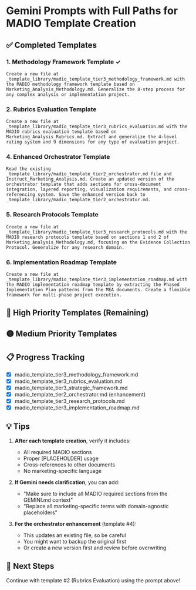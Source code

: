 # Gemini Prompts with Full Paths for MADIO Template Creation

## ✅ Completed Templates

### 1. Methodology Framework Template ✓
```
Create a new file at _template_library/madio_template_tier3_methodology_framework.md with the MADIO methodology framework template based on Marketing_Analysis_Methodology.md. Generalize the 8-step process for any complex analysis or implementation project.
```

### 2. Rubrics Evaluation Template
```
Create a new file at _template_library/madio_template_tier3_rubrics_evaluation.md with the MADIO rubrics evaluation template based on Marketing_Analysis_Rubrics.md. Extract and generalize the 4-level rating system and 9 dimensions for any type of evaluation project.
```

### 4. Enhanced Orchestrator Template
```
Read the existing _template_library/madio_template_tier2_orchestrator.md file and Instruct_Marketing_Analysis.md. Create an updated version of the orchestrator template that adds sections for cross-document integration, layered reporting, visualization requirements, and cross-referencing system. Save the enhanced version back to _template_library/madio_template_tier2_orchestrator.md.
```

### 5. Research Protocols Template
```
Create a new file at _template_library/madio_template_tier3_research_protocols.md with the MADIO research protocols template based on sections 1 and 2 of Marketing_Analysis_Methodology.md, focusing on the Evidence Collection Protocol. Generalize for any research domain.
```

### 6. Implementation Roadmap Template
```
Create a new file at _template_library/madio_template_tier3_implementation_roadmap.md with the MADIO implementation roadmap template by extracting the Phased Implementation Plan patterns from the MEA documents. Create a flexible framework for multi-phase project execution.
```

## 🔴 High Priority Templates (Remaining)




## 🟡 Medium Priority Templates



## 📋 Progress Tracking

- [x] madio_template_tier3_methodology_framework.md
- [x] madio_template_tier3_rubrics_evaluation.md
- [x] madio_template_tier3_strategic_framework.md
- [x] madio_template_tier2_orchestrator.md (enhancement)
- [x] madio_template_tier3_research_protocols.md
- [x] madio_template_tier3_implementation_roadmap.md

## 💡 Tips

1. **After each template creation**, verify it includes:
   - All required MADIO sections
   - Proper [PLACEHOLDER] usage
   - Cross-references to other documents
   - No marketing-specific language

2. **If Gemini needs clarification**, you can add:
   - "Make sure to include all MADIO required sections from the GEMINI.md context"
   - "Replace all marketing-specific terms with domain-agnostic placeholders"

3. **For the orchestrator enhancement** (template #4):
   - This updates an existing file, so be careful
   - You might want to backup the original first
   - Or create a new version first and review before overwriting

## 🚀 Next Steps

Continue with template #2 (Rubrics Evaluation) using the prompt above!